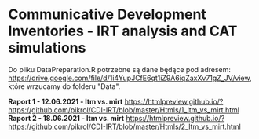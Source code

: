 # Communicative Development Inventories - IRT analysis and CAT simulations
Do pliku DataPreparation.R potrzebne są dane będące pod adresem: https://drive.google.com/file/d/1i4YupJCfE6qt1iZ9A6iqZaxXv71gZ_JV/view,
które wrzucamy do folderu "Data".
<br/>

**Raport 1 - 12.06.2021 - ltm vs. mirt** https://htmlpreview.github.io/?https://github.com/pikrol/CDI-IRT/blob/master/Htmls/1_ltm_vs_mirt.html <br/>
**Raport 2 - 18.06.2021 - ltm vs. mirt** https://htmlpreview.github.io/?https://github.com/pikrol/CDI-IRT/blob/master/Htmls/2_ltm_vs_mirt.html